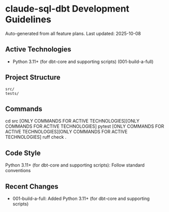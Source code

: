 # claude-sql-dbt Development Guidelines

Auto-generated from all feature plans. Last updated: 2025-10-08

## Active Technologies
- Python 3.11+ (for dbt-core and supporting scripts) (001-build-a-full)

## Project Structure
```
src/
tests/
```

## Commands
cd src [ONLY COMMANDS FOR ACTIVE TECHNOLOGIES][ONLY COMMANDS FOR ACTIVE TECHNOLOGIES] pytest [ONLY COMMANDS FOR ACTIVE TECHNOLOGIES][ONLY COMMANDS FOR ACTIVE TECHNOLOGIES] ruff check .

## Code Style
Python 3.11+ (for dbt-core and supporting scripts): Follow standard conventions

## Recent Changes
- 001-build-a-full: Added Python 3.11+ (for dbt-core and supporting scripts)

<!-- MANUAL ADDITIONS START -->
<!-- MANUAL ADDITIONS END -->